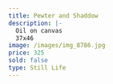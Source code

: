 ```yaml
---
title: Pewter and Shaddow
description: |-
  Oil on canvas
  37x46
image: /images/img_8786.jpg
price: 325
sold: false
type: Still Life
---
```

